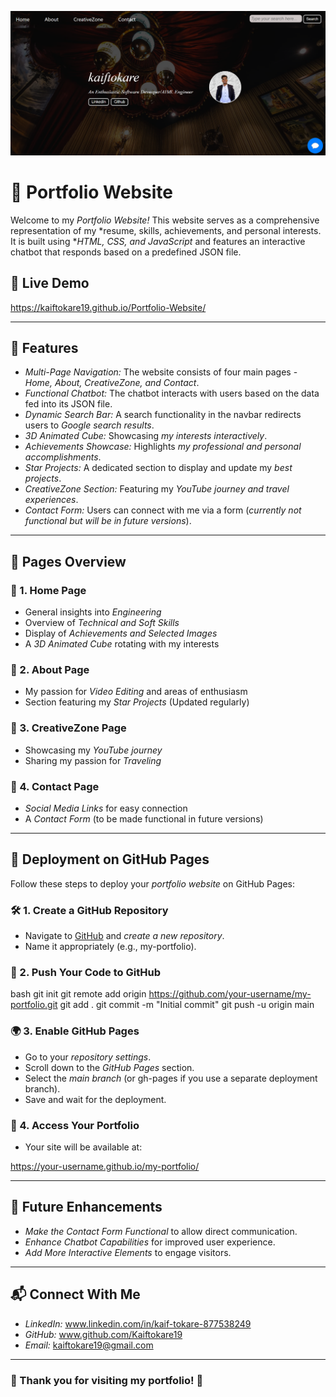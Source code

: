 ![Thumbnail-Image](image.png)
# 🚀 Portfolio Website

Welcome to my *Portfolio Website!* This website serves as a comprehensive representation of my *resume, skills, achievements, and personal interests. It is built using **HTML, CSS, and JavaScript* and features an interactive chatbot that responds based on a predefined JSON file.

## 🔗 Live Demo
https://kaiftokare19.github.io/Portfolio-Website/

---

## 🎯 Features
- *Multi-Page Navigation:* The website consists of four main pages - *Home, About, CreativeZone, and Contact*.
- *Functional Chatbot:* The chatbot interacts with users based on the data fed into its JSON file.
- *Dynamic Search Bar:* A search functionality in the navbar redirects users to *Google search results*.
- *3D Animated Cube:* Showcasing *my interests interactively*.
- *Achievements Showcase:* Highlights *my professional and personal accomplishments*.
- *Star Projects:* A dedicated section to display and update my *best projects*.
- *CreativeZone Section:* Featuring my *YouTube journey and travel experiences*.
- *Contact Form:* Users can connect with me via a form (*currently not functional but will be in future versions*).

---

## 📌 Pages Overview

### 🔹 1. Home Page
- General insights into *Engineering*
- Overview of *Technical and Soft Skills*
- Display of *Achievements and Selected Images*
- A *3D Animated Cube* rotating with my interests

### 🔹 2. About Page
- My passion for *Video Editing* and areas of enthusiasm
- Section featuring my *Star Projects* (Updated regularly)

### 🔹 3. CreativeZone Page
- Showcasing my *YouTube journey*
- Sharing my passion for *Traveling*

### 🔹 4. Contact Page
- *Social Media Links* for easy connection
- A *Contact Form* (to be made functional in future versions)

---

## 🚀 Deployment on GitHub Pages

Follow these steps to deploy your *portfolio website* on GitHub Pages:

### 🛠 1. Create a GitHub Repository
- Navigate to [GitHub](https://github.com/) and *create a new repository*.
- Name it appropriately (e.g., my-portfolio).

### 📂 2. Push Your Code to GitHub
bash
git init
git remote add origin https://github.com/your-username/my-portfolio.git
git add .
git commit -m "Initial commit"
git push -u origin main


### 🌍 3. Enable GitHub Pages
- Go to your *repository settings*.
- Scroll down to the *GitHub Pages* section.
- Select the *main branch* (or gh-pages if you use a separate deployment branch).
- Save and wait for the deployment.

### 🔗 4. Access Your Portfolio
- Your site will be available at:

https://your-username.github.io/my-portfolio/


---

## 🔮 Future Enhancements
- *Make the Contact Form Functional* to allow direct communication.
- *Enhance Chatbot Capabilities* for improved user experience.
- *Add More Interactive Elements* to engage visitors.

---

## 📬 Connect With Me
- *LinkedIn:* www.linkedin.com/in/kaif-tokare-877538249
- *GitHub:* www.github.com/Kaiftokare19
- *Email:* kaiftokare19@gmail.com

---

### 🎉 Thank you for visiting my portfolio! 🚀
